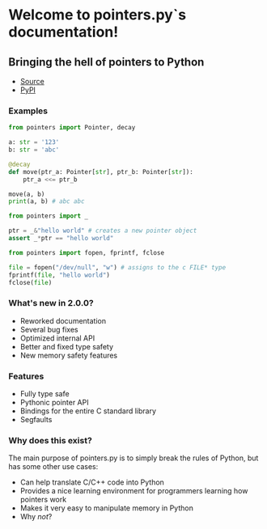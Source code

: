 # Welcome to pointers.py`s documentation!

## Bringing the hell of pointers to Python

-   [Source](https://github.com/ZeroIntensity/pointers.py)
-   [PyPI](https://pypi.org/project/pointers.py)

### Examples

```py
from pointers import Pointer, decay

a: str = '123'
b: str = 'abc'

@decay
def move(ptr_a: Pointer[str], ptr_b: Pointer[str]):
    ptr_a <<= ptr_b

move(a, b)
print(a, b) # abc abc
```

```py
from pointers import _

ptr = _&"hello world" # creates a new pointer object
assert _*ptr == "hello world"
```

```py
from pointers import fopen, fprintf, fclose

file = fopen("/dev/null", "w") # assigns to the c FILE* type
fprintf(file, "hello world")
fclose(file)
```

### What's new in 2.0.0?

-   Reworked documentation
-   Several bug fixes
-   Optimized internal API
-   Better and fixed type safety
-   New memory safety features

### Features

-   Fully type safe
-   Pythonic pointer API
-   Bindings for the entire C standard library
-   Segfaults

### Why does this exist?

The main purpose of pointers.py is to simply break the rules of Python, but has some other use cases:

-   Can help translate C/C++ code into Python
-   Provides a nice learning environment for programmers learning how pointers work
-   Makes it very easy to manipulate memory in Python
-   Why _not_?
